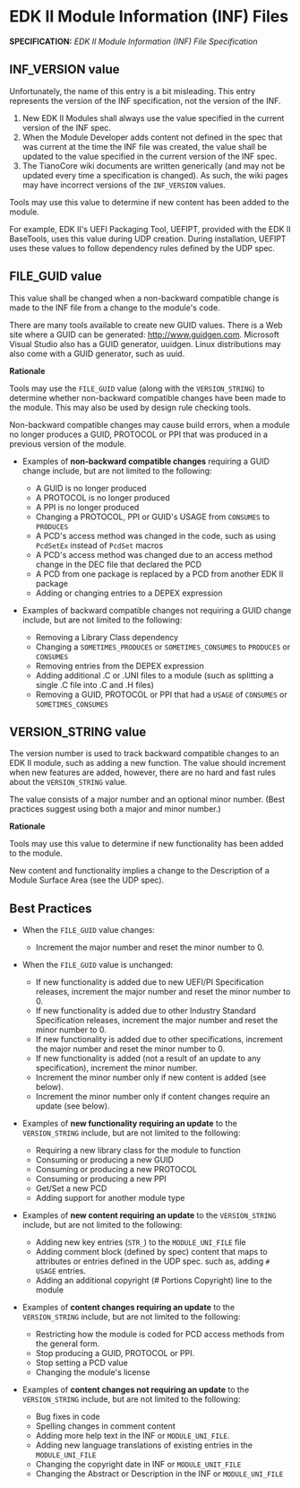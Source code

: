 # EDK II Module Information (INF) Files

**SPECIFICATION:** *EDK II Module Information (INF) File Specification*

## INF_VERSION value
Unfortunately, the name of this entry is a bit misleading. This entry 
represents the version of the INF specification, not the version of the 
INF.

1. New EDK II Modules shall always use the value specified in the current 
version of the INF spec.
2. When the Module Developer adds content not defined in the spec that was
current at the time the INF file was created, the value shall be updated
to the value specified in the current version of the INF spec.
3. The TianoCore wiki documents are written generically (and may not be
updated every time a specification is changed). As such, the wiki pages
may have incorrect versions of the ```INF_VERSION``` values.

Tools may use this value to determine if new content has been added to the
module.

For example, EDK II's UEFI Packaging Tool, UEFIPT, provided with the EDK II
BaseTools, uses this value during UDP creation. During installation, UEFIPT
uses these values to follow dependency rules defined by the UDP spec.

## FILE_GUID value
This value shall be changed when a non-backward compatible change is made
to the INF file from a change to the module's code.

There are many tools available to create new GUID values. There is a Web
site where a GUID can be generated:  http://www.guidgen.com.  Microsoft
Visual Studio also has a GUID generator, uuidgen. Linux distributions may
also come with a GUID generator, such as uuid.

**Rationale**

Tools may use the ```FILE_GUID``` value (along with the 
```VERSION_STRING```) to determine whether non-backward compatible changes
have been made to the module. This may also be used by design rule checking
tools.

Non-backward compatible changes may cause build errors, when a module no
longer produces a GUID, PROTOCOL or PPI that was produced in a previous
version of the module.

* Examples of **non-backward compatible changes** requiring a GUID change 
include, but are not limited to the following:
    * A GUID is no longer produced
    * A PROTOCOL is no longer produced
    * A PPI is no longer produced
    * Changing a PROTOCOL, PPI or GUID's USAGE from ```CONSUMES``` to 
    ```PRODUCES```
    * A PCD's access method was changed in the code, such as using 
    ```PcdSetEx``` instead of ```PcdSet``` macros
    * A PCD's access method was changed due to an access method change
    in the DEC file that declared the PCD
    * A PCD from one package is replaced by a PCD from another EDK II package
    * Adding or changing entries to a DEPEX expression
 

* Examples of backward compatible changes not requiring a GUID change include,
but are not limited to the following:
    * Removing a Library Class dependency
    * Changing a ```SOMETIMES_PRODUCES``` or ```SOMETIMES_CONSUMES``` to 
    ```PRODUCES``` or ```CONSUMES```
    * Removing entries from the DEPEX expression
    * Adding additional .C or .UNI files to a module (such as splitting a
    single .C file into .C and .H files)
    * Removing a GUID, PROTOCOL or PPI that had a ```USAGE``` of 
    ```CONSUMES``` or ```SOMETIMES_CONSUMES```

 
## VERSION_STRING value
The version number is used to track backward compatible changes to an EDK II
module, such as adding a new function. The value should increment when new 
features are added, however,
there are no hard and fast rules about the ```VERSION_STRING``` value. 

The value consists of a major number and an optional minor number. (Best 
practices suggest using both a major and minor number.) 

**Rationale**

Tools may use this value to determine if new functionality has been added 
to the module.

New content and functionality implies a change to the Description of a Module 
Surface Area (see the UDP spec).

## Best Practices

* When the ```FILE_GUID``` value changes:
    - Increment the major number and reset the minor number to 0.


* When the ```FILE_GUID``` value is unchanged: 
    - If new functionality is added due to new UEFI/PI Specification 
    releases, increment the 
    major number and reset the minor number to 0.
    - If new functionality is added due to other Industry Standard 
    Specification releases, increment the major number and reset the 
    minor number to 0.
    - If new functionality is added due to other specifications, 
    increment the major number and reset the minor number to 0.
    - If new functionality is added (not a result of an update to any
    specification), increment the minor number. 
    - Increment the minor number only if new content is added (see below).
    - Increment the minor number only if content changes require an update
    (see below).


* Examples of **new functionality requiring an update** to the 
```VERSION_STRING``` include, but are not limited to the following:
    - Requiring a new library class for the module to function
    - Consuming or producing a new GUID
    - Consuming or producing a new PROTOCOL
    - Consuming or producing a new PPI
    - Get/Set a new PCD
    - Adding support for another module type

* Examples of **new content requiring an update** to the 
```VERSION_STRING``` include, but are not limited to the following:
    - Adding new key entries (```STR_```) to the ```MODULE_UNI_FILE```
    file
    - Adding comment block (defined by spec) content that maps to 
    attributes or entries defined in the UDP spec. such as, adding
    ```# USAGE``` entries.
    - Adding an additional copyright (# Portions Copyright) line to
    the module
 

* Examples of **content changes requiring an update** to the 
```VERSION_STRING``` include, but are not limited to the following:
    - Restricting how the module is coded for PCD access methods
    from the general form.
    - Stop producing a GUID, PROTOCOL or PPI.
    - Stop setting a PCD value
    - Changing the module's license


* Examples of **content changes not requiring an update** to the
```VERSION_STRING``` include, but are not limited to the following:
    - Bug fixes in code
    - Spelling changes in comment content
    - Adding more help text in the INF or ```MODULE_UNI_FILE```.
    - Adding new language translations of existing entries in the
    ```MODULE_UNI_FILE```
    - Changing the copyright date in INF or ```MODULE_UNIT_FILE```
    - Changing the Abstract or Description in the INF or 
    ```MODULE_UNI_FILE```

